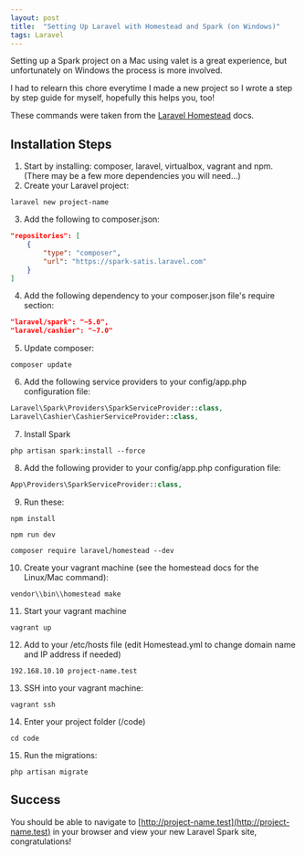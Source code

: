 ```yaml
---
layout: post
title:  "Setting Up Laravel with Homestead and Spark (on Windows)"
tags: Laravel
---
```


Setting up a Spark project on a Mac using valet is a great experience, but unfortunately on Windows the process is more involved.

I had to relearn this chore everytime I made a new project so I wrote a step by step guide for myself, hopefully this helps you, too!

These commands were taken from the [Laravel Homestead](https://laravel.com/docs/master/homestead) docs.

## Installation Steps

1. Start by installing: composer, laravel, virtualbox, vagrant and npm. (There may be a few more dependencies you will need...)
2. Create your Laravel project:
``` shell
laravel new project-name
```
3. Add the following to composer.json:
``` json
"repositories": [
    {
        "type": "composer",
        "url": "https://spark-satis.laravel.com"
    }
]
```
4. Add the following dependency to your composer.json file's require section:
``` json
"laravel/spark": "~5.0",
"laravel/cashier": "~7.0"
```
5. Update composer: 
```
composer update
```
6. Add the following service providers to your config/app.php configuration file:
``` php
Laravel\Spark\Providers\SparkServiceProvider::class,
Laravel\Cashier\CashierServiceProvider::class,
```
7. Install Spark
```
php artisan spark:install --force
```
8. Add the following provider to your config/app.php configuration file:
``` php
App\Providers\SparkServiceProvider::class,
```
9. Run these: 
```
npm install
``` 
```
npm run dev
```
```
composer require laravel/homestead --dev
```
10. Create your vagrant machine (see the homestead docs for the Linux/Mac command):
```
vendor\\bin\\homestead make
```
11. Start your vagrant machine
```
vagrant up
```
12. Add to your /etc/hosts file (edit Homestead.yml to change domain name and IP address if needed)
```
192.168.10.10 project-name.test
```
13. SSH into your vagrant machine:
```
vagrant ssh
```
14. Enter your project folder (/code)
```
cd code
```
15. Run the migrations:
```
php artisan migrate
```

## Success
You should be able to navigate to [http://project-name.test](http://project-name.test) in your browser and view your new Laravel Spark site, congratulations!